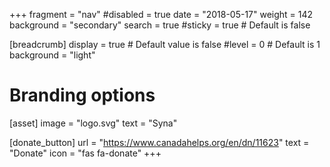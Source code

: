 +++
fragment = "nav"
#disabled = true
date = "2018-05-17"
weight = 142
background = "secondary"
search = true
#sticky = true # Default is false

[breadcrumb]
  display = true # Default value is false
  #level = 0 # Default is 1
  background = "light"

# Branding options
[asset]
  image = "logo.svg"
  text = "Syna"

[donate_button]
  url = "https://www.canadahelps.org/en/dn/11623"
  text = "Donate"
  icon = "fas fa-donate"
+++
